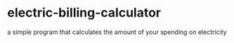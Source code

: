 # electric-billing-calculator
a simple program that calculates the amount of your spending on electricity
